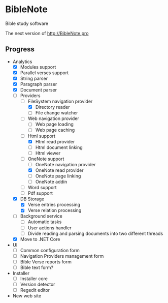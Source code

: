 # BibleNote

Bible study software

The next version of http://BibleNote.pro

## Progress
- Analytics
  - [x] Modules support
  - [x] Parallel verses support
  - [x] String parser
  - [x] Paragraph parser
  - [x] Document parser
  - [ ] Providers
    - [ ] FileSystem navigation provider
      - [x] Directory reader
      - [ ] File change watcher      
    - [ ] Web navigation provider
      - [ ] Web page loading
      - [ ] Web page caching
    - [ ] Html support
      - [x] Html read provider    
      - [ ] Html document linking
      - [ ] Html viewer
    - [ ] OneNote support
      - [ ] OneNote navigation provider
      - [x] OneNote read provider
      - [ ] OneNote page linking
      - [ ] OneNote addin
    - [ ] Word support
    - [ ] Pdf support
  - [x] DB Storage
    - [x] Verse entries processing
    - [x] Verse relation processing
  - [ ] Background service
    - [ ] Automatic tasks
    - [ ] User actions handler
	- [ ] Divide reading and parsing documents into two different threads
  - [x] Move to .NET Core
- UI
  - [ ] Common configuration form
  - [ ] Navigation Providers management form
  - [ ] Bible Verse reports form
  - [ ] Bible text form?
- Installer
  - [ ] Installer core
  - [ ] Version detector
  - [ ] Regedit editor  
- New web site
